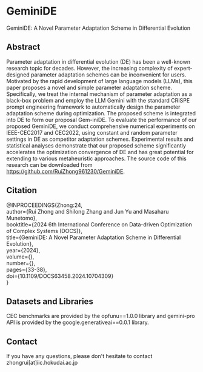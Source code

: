 # GeminiDE

GeminiDE: A Novel Parameter Adaptation Scheme in Differential Evolution  

## Abstract  
Parameter adaptation in differential evolution (DE) has been a well-known research topic for decades. However, the increasing complexity of expert-designed parameter adaptation schemes can be inconvenient for users. Motivated by the rapid development of large language models (LLMs), this paper proposes a novel and simple parameter adaptation scheme. Specifically, we treat the internal mechanism of parameter adaptation as a black-box problem and employ the LLM Gemini with the standard CRISPE prompt engineering framework to automatically design the parameter adaptation scheme during optimization. The proposed scheme is integrated into DE to form our proposal Gem-iniDE. To evaluate the performance of our proposed GeminiDE, we conduct comprehensive numerical experiments on IEEE-CEC2017 and CEC2022, using constant and random parameter settings in DE as competitor adaptation schemes. Experimental results and statistical analyses demonstrate that our proposed scheme significantly accelerates the optimization convergence of DE and has great potential for extending to various metaheuristic approaches. The source code of this research can be downloaded from https://github.com/RuiZhong961230/GeminiDE.

## Citation
@INPROCEEDINGS{Zhong:24,  
author={Rui Zhong and Shilong Zhang and Jun Yu and Masaharu Munetomo},  
booktitle={2024 6th International Conference on Data-driven Optimization of Complex Systems (DOCS)},  
title={GeminiDE: A Novel Parameter Adaptation Scheme in Differential Evolution},  
year={2024},  
volume={},  
number={},  
pages={33-38},  
doi={10.1109/DOCS63458.2024.10704309}  
}

## Datasets and Libraries
CEC benchmarks are provided by the opfunu==1.0.0 library and gemini-pro API is provided by the google.generativeai==0.0.1 library.

## Contact
If you have any questions, please don't hesitate to contact zhongrui[at]iic.hokudai.ac.jp
